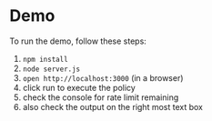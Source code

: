 # Demo

To run the demo, follow these steps:

1. `npm install`
2. `node server.js`
3. `open http://localhost:3000` (in a browser)
4. click run to execute the policy
5. check the console for rate limit remaining
6. also check the output on the right most text box
